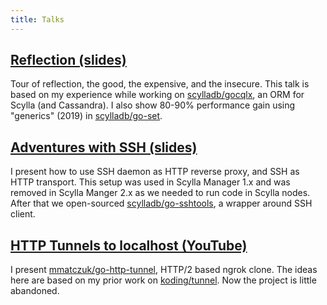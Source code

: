 ```yaml
---
title: Talks
---
```


## [Reflection (slides)](https://go-talks.appspot.com/github.com/mmatczuk/talks/reflection/reflection.slide)

Tour of reflection, the good, the expensive, and the insecure.
This talk is based on my experience while working on [scylladb/gocqlx](https://github.com/scylladb/gocqlx), an ORM for Scylla (and Cassandra).
I also show 80-90% performance gain using "generics" (2019) in [scylladb/go-set](https://github.com/scylladb/go-set).

## [Adventures with SSH (slides)](https://go-talks.appspot.com/github.com/mmatczuk/talks/ssh/present.slide)

I present how to use SSH daemon as HTTP reverse proxy, and SSH as HTTP transport.
This setup was used in Scylla Manager 1.x and was removed in Scylla Manger 2.x as we needed to run code in Scylla nodes.
After that we open-sourced [scylladb/go-sshtools](https://github.com/scylladb/go-sshtools), a wrapper around SSH client.

## [HTTP Tunnels to localhost (YouTube)](https://www.youtube.com/watch?v=v7cBx1tY3lk)

I present [mmatczuk/go-http-tunnel](https://github.com/mmatczuk/go-http-tunnel), HTTP/2 based ngrok clone.
The ideas here are based on my prior work on [koding/tunnel](https://github.com/koding/tunnel).
Now the project is little abandoned.

